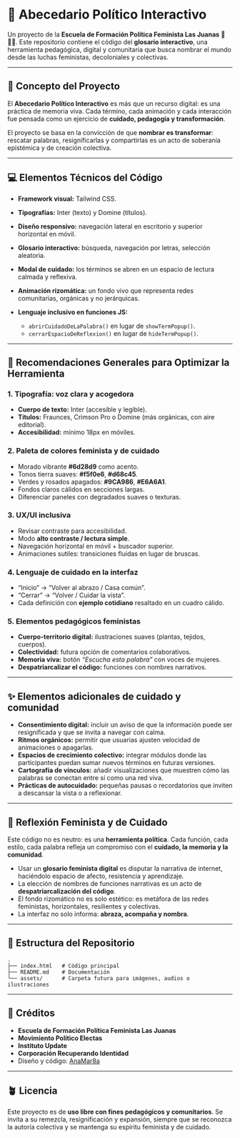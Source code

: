 # 📖 Abecedario Político Interactivo

Un proyecto de la **Escuela de Formación Política Feminista Las Juanas** 🌿 ✊🏽.
Este repositorio contiene el código del **glosario interactivo**, una herramienta pedagógica, digital y comunitaria que busca nombrar el mundo desde las luchas feministas, decoloniales y colectivas.

---

## 🚀 Concepto del Proyecto

El **Abecedario Político Interactivo** es más que un recurso digital: es una práctica de memoria viva. Cada término, cada animación y cada interacción fue pensada como un ejercicio de **cuidado, pedagogía y transformación**.

El proyecto se basa en la convicción de que **nombrar es transformar**: rescatar palabras, resignificarlas y compartirlas es un acto de soberanía epistémica y de creación colectiva.

---

## 💻 Elementos Técnicos del Código

* **Framework visual:** Tailwind CSS.
* **Tipografías:** Inter (texto) y Domine (títulos).
* **Diseño responsivo:** navegación lateral en escritorio y superior horizontal en móvil.
* **Glosario interactivo:** búsqueda, navegación por letras, selección aleatoria.
* **Modal de cuidado:** los términos se abren en un espacio de lectura calmada y reflexiva.
* **Animación rizomática:** un fondo vivo que representa redes comunitarias, orgánicas y no jerárquicas.
* **Lenguaje inclusivo en funciones JS:**

  * `abrirCuidadoDeLaPalabra()` en lugar de `showTermPopup()`.
  * `cerrarEspacioDeReflexion()` en lugar de `hideTermPopup()`.

---

## 🌿 Recomendaciones Generales para Optimizar la Herramienta

### 1. Tipografía: voz clara y acogedora

* **Cuerpo de texto:** Inter (accesible y legible).
* **Títulos:** Fraunces, Crimson Pro o Domine (más orgánicas, con aire editorial).
* **Accesibilidad:** mínimo 18px en móviles.

### 2. Paleta de colores feminista y de cuidado

* Morado vibrante **#6d28d9** como acento.
* Tonos tierra suaves: **#f5f0e6**, **#d68c45**.
* Verdes y rosados apagados: **#9CA986**, **#E6A6A1**.
* Fondos claros cálidos en secciones largas.
* Diferenciar paneles con degradados suaves o texturas.

### 3. UX/UI inclusiva

* Revisar contraste para accesibilidad.
* Modo **alto contraste / lectura simple**.
* Navegación horizontal en móvil + buscador superior.
* Animaciones sutiles: transiciones fluidas en lugar de bruscas.

### 4. Lenguaje de cuidado en la interfaz

* “Inicio” → “Volver al abrazo / Casa común”.
* “Cerrar” → “Volver / Cuidar la vista”.
* Cada definición con **ejemplo cotidiano** resaltado en un cuadro cálido.

### 5. Elementos pedagógicos feministas

* **Cuerpo-territorio digital:** ilustraciones suaves (plantas, tejidos, cuerpos).
* **Colectividad:** futura opción de comentarios colaborativos.
* **Memoria viva:** botón *“Escucha esta palabra”* con voces de mujeres.
* **Despatriarcalizar el código:** funciones con nombres narrativos.

---

## ✨ Elementos adicionales de cuidado y comunidad

* **Consentimiento digital:** incluir un aviso de que la información puede ser resignificada y que se invita a navegar con calma.
* **Ritmos orgánicos:** permitir que usuarias ajusten velocidad de animaciones o apagarlas.
* **Espacios de crecimiento colectivo:** integrar módulos donde las participantes puedan sumar nuevos términos en futuras versiones.
* **Cartografía de vínculos:** añadir visualizaciones que muestren cómo las palabras se conectan entre sí como una red viva.
* **Prácticas de autocuidado:** pequeñas pausas o recordatorios que inviten a descansar la vista o a reflexionar.

---

## 🌸 Reflexión Feminista y de Cuidado

Este código no es neutro: es una **herramienta política**. Cada función, cada estilo, cada palabra refleja un compromiso con el **cuidado, la memoria y la comunidad**.

* Usar un **glosario feminista digital** es disputar la narrativa de internet, haciéndolo espacio de afecto, resistencia y aprendizaje.
* La elección de nombres de funciones narrativas es un acto de **despatriarcalización del código**.
* El fondo rizomático no es solo estético: es metáfora de las redes feministas, horizontales, resilientes y colectivas.
* La interfaz no solo informa: **abraza, acompaña y nombra**.

---

## 📂 Estructura del Repositorio

```
.
├── index.html   # Código principal
├── README.md    # Documentación
└── assets/      # Carpeta futura para imágenes, audios o ilustraciones
```

---

## 🤝 Créditos

* **Escuela de Formación Política Feminista Las Juanas**
* **Movimiento Político Electas**
* **Instituto Update**
* **Corporación Recuperando Identidad**
* Diseño y código: [AnaMar8a](https://www.linkedin.com/in/8aanamaria/)

---

## 🪴 Licencia

Este proyecto es de **uso libre con fines pedagógicos y comunitarios**.
Se invita a su remezcla, resignificación y expansión, siempre que se reconozca la autoría colectiva y se mantenga su espíritu feminista y de cuidado.
